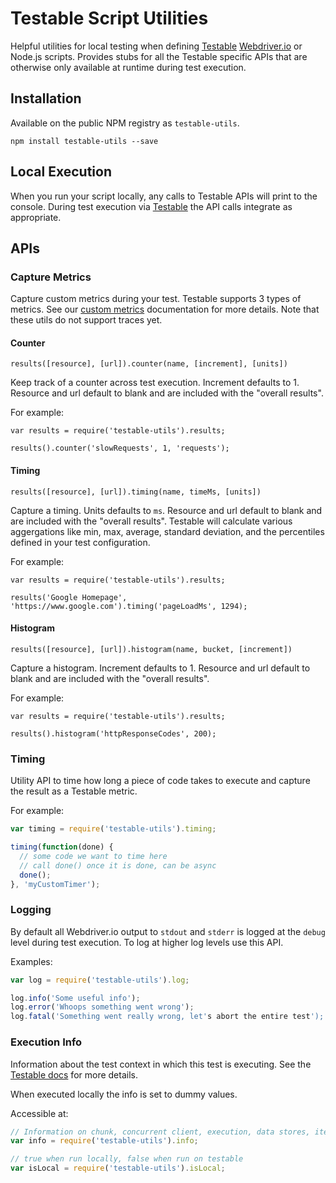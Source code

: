 # Testable Script Utilities

Helpful utilities for local testing when defining [Testable](https://testable.io) [Webdriver.io](https://www.webdriver.io) or Node.js scripts. Provides stubs for all the Testable specific APIs that are otherwise only available at runtime during test execution.

## Installation

Available on the public NPM registry as `testable-utils`.

```
npm install testable-utils --save
```

## Local Execution

When you run your script locally, any calls to Testable APIs will print to the console. During test execution via [Testable](https://testable.io) the API calls integrate as appropriate.

## APIs

### Capture Metrics

Capture custom metrics during your test. Testable supports 3 types of metrics. See our [custom metrics](https://testable.io/documentation/scripts/custom-metrics.html) documentation for more details. Note that these utils do not support traces yet.

#### Counter

`results([resource], [url]).counter(name, [increment], [units])`

Keep track of a counter across test execution. Increment defaults to 1. Resource and url default to blank and are included with the "overall results".

For example:

```javscript
var results = require('testable-utils').results;

results().counter('slowRequests', 1, 'requests');
```

#### Timing

`results([resource], [url]).timing(name, timeMs, [units])`

Capture a timing. Units defaults to `ms`. Resource and url default to blank and are included with the "overall results". Testable will calculate various aggergations like min, max, average, standard deviation, and the percentiles defined in your test configuration.

For example:

```javscript
var results = require('testable-utils').results;

results('Google Homepage', 'https://www.google.com').timing('pageLoadMs', 1294);
```

#### Histogram

`results([resource], [url]).histogram(name, bucket, [increment])`

Capture a histogram. Increment defaults to 1. Resource and url default to blank and are included with the "overall results".

For example:

```javscript
var results = require('testable-utils').results;

results().histogram('httpResponseCodes', 200);
```

### Timing

Utility API to time how long a piece of code takes to execute and capture the result as a Testable metric.

For example:

```javascript
var timing = require('testable-utils').timing;

timing(function(done) {
  // some code we want to time here
  // call done() once it is done, can be async
  done();
}, 'myCustomTimer');
```

### Logging

By default all Webdriver.io output to `stdout` and `stderr` is logged at the `debug` level during test execution. To log at higher log levels use this API.

Examples:

```javascript
var log = require('testable-utils').log;

log.info('Some useful info');
log.error('Whoops something went wrong');
log.fatal('Something went really wrong, let's abort the entire test');
```

### Execution Info

Information about the test context in which this test is executing. See the [Testable docs](https://testable.io/documentation/scripts/write-script.html#execution-info) for more details.

When executed locally the info is set to dummy values.

Accessible at:

```javascript
// Information on chunk, concurrent client, execution, data stores, iteration, etc
var info = require('testable-utils').info;

// true when run locally, false when run on testable
var isLocal = require('testable-utils').isLocal;
```
